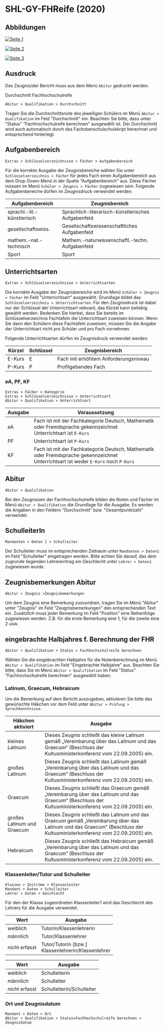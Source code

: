 ﻿# SHL-GY-FHReife (2020)

## Abbildungen

[01]:/assets/images/SHL/001.png "Seite 1"
[02]:/assets/images/SHL/002.png "Seite 2"
[03]:/assets/images/SHL/003.png "Seite 3"

[![Seite 1][01]][01]

[![Seite 2][02]][02]

[![Seite 3][03]][03]

## Ausdruck

Das Zeugnis/der Bericht muss aus dem Menü `Abitur` gedruckt werden.

Durchschnitt Fachhochschulreife

`Abitur > Qualifikation > Durchschnitt`

Tragen Sie die Durchschnittsnote des jeweiligen Schülers im Menü `Abitur > Qualifikation` im Feld "Durchschnitt" ein. Beachten Sie bitte, dass unter "Status" "Fachhochschulreife berechnen" ausgewählt ist. Der Durchschnitt wird auch automatisch durch das Fachoberschulschulskript berechnet und entsprechend hinterlegt.

## Aufgabenbereich

`Extras > Schlüsselverzeichnisse > Fächer > Aufgabenbereich`

Für die korrekte Ausgabe der Zeugnisbereiche wählen Sie unter `Schlüsselverzeichnis > Fächer` für jedes Fach einen Aufgabenbereich aus dem Drop-Down-Menü in der Spalte "Aufgabenbereich" aus. Diese Fächer müssen im Menü `Schüler > Zeugnis > Fächer` zugewiesen sein. Folgende Aufgabenbereiche dürfen im Zeugnisdruck verwendet werden:

Aufgabenbereich|  Zeugnisbereich
--|--
sprachl.-lit.-künstlerisch | Sprachlich-literarisch-künstlerisches Aufgabenfeld
gesellschaftswiss. | Gesellschaftswissenschaftliches Aufgabenfeld
mathem.-nat.-technisch | Mathem.-naturwissenschaftl.-techn. Aufgabenfeld
Sport | Sport

## Unterrichtsarten

`Extras > Schlüsselverzeichnisse > Unterrichtsarten`

Die korrekte Ausgabe der Zeugnisbereiche wird im Menü `Schüler > Zeugnis > Fächer` im Feld "Unterrichtsart" ausgewählt. Grundlage bildet das `Schlüsselverzeichnis > Unterrichtsarten`. Für den Zeugnisdruck ist dabei nur der Schlüssel der Unterrichtsart relevant, das Kürzel kann beliebig gewählt werden. Bedenken Sie hierbei, dass Sie bereits im Schlüsselverzeichnis Fachtafeln die Unterrichtsart zuweisen können. Wenn Sie dann den Schülern diese Fachtafeln zuweisen, müssen Sie die Angabe der Unterrichtsart nicht pro Schüler und pro Fach vornehmen.

Folgende Unterrichtsarten dürfen im Zeugnisdruck verwendet werden:

Kürzel |  Schlüssel | Zeugnisbereich
--|--|--
E-Kurs| E | Fach mit erhöhtem Anforderungsniveau
P-Kurs| P | Profilgebendes Fach

### eA, PF, KF

`Extras > Fächer > Kategorie`<br/>`Extras > Schlüsselverzeichnisse > Unterrichtsart`<br/>`Abitur > Qualifikation > Unterrichtsart`

Ausgabe|Voraussetzung
--|--
eA|Fach ist mit der Fachkategorie Deutsch, Mathematik oder Fremdsprache gekennzeichnet <br/>Unterrichtsart ist `E-Kurs`
PF|Unterrichtsart ist `P-Kurs`
KF|Fach ist mit der Fachkategorie Deutsch, Mathematik oder Fremdsprache gekennzeichnet <br/>Unterrichtsart ist weder `E-Kurs` noch `P-Kurs`

## Abitur

`Abitur > Qualifikation`

Bei den Zeugnissen der Fachhochschulreife bilden die Noten und Fächer im Menü `Abitur > Qualifikation` die Grundlage für die Ausgabe. Es werden die Angaben in den Feldern "Durchschnitt" bzw. "Gesamtpunktzahl" verwendet.

## SchulleiterIn 

`Mandanten > Daten 1 > Schulleiter`

Der Schulleiter muss im entsprechenden Zeitraum unter `Mandanten > Daten1` im Feld "Schulleiter" eingetragen werden. Bitte achten Sie darauf, das dem zugrunde liegenden Lehrereintrag ein Geschlecht unter `Lehrer > Daten1` zugewiesen wurde.

## Zeugnisbemerkungen Abitur

`Abitur > Zeugnis >Zeugnisbemerkungen`

Um dem Zeugnis eine Bemerkung zuzuordnen, tragen Sie im Menü "Abitur" unter "Zeugnis" im Feld "Zeugnisbemerkungen" den entsprechenden Text ein. Zusätzlich muss jeder Bemerkung im Feld "Position" eine Reihenfolge zugewiesen werden. Z.B. für die erste Bemerkung eine 1, für die zweite eine 2 usw.

## eingebrachte Halbjahres f. Berechnung der FHR

`Abitur > Qualifikation > Status > Fachhochschulreife berechnen`

Wählen Sie die eingebrachten Halbjahre für die Notenberechnung im Menü `Abitur > Qualifikation` im Feld "Eingebrachte Halbjahre" aus. Beachten Sie bitte, dass Sie im Menü `Abitur > Qualifikation` im Feld "Status" "Fachhochschulreife berechnen" ausgewählt haben.

### Latinum, Graecum, Hebraicum

Um die Bemerkung auf dem Bericht auszugeben, aktivieren Sie bitte das gewünschte Häkchen vor dem Feld unter `Abitur > Prüfung > Sprachkenntnisse.`

Häkchen<br/>aktiviert|Ausgabe
--|--
kleines Latinum|Dieses Zeugnis schließt das kleine Latinum gemäß „Vereinbarung über das Latinum und das Graecum“ (Beschluss der Kultusministerkonferenz vom 22.09.2005) ein.
großes Latinum|Dieses Zeugnis schließt das Latinum gemäß „Vereinbarung über das Latinum und das Graecum“ (Beschluss der Kultusministerkonferenz vom 22.09.2005) ein.
Graecum|Dieses Zeugnis schließt das Graecum gemäß „Vereinbarung über das Latinum und das Graecum“ (Beschluss der Kultusministerkonferenz vom 22.09.2005) ein.
großes Latinum und Graecum|Dieses Zeugnis schließt das Latinum und das Graecum gemäß „Vereinbarung über das Latinum und das Graecum“ (Beschluss der Kultusministerkonferenz vom 22.09.2005) ein.
Hebraicum|Dieses Zeugnis schließt das Hebraicum gemäß „Vereinbarung über das Latinum und das Graecum“ (Beschluss der Kultusministerkonferenz vom 22.09.2005) ein.

### Klassenleiter/Tutor und Schulleiter

`Klassen > Zeitrüme > Klassenleiter`<br/>`Mandant > Daten > Schulleiter`<br/>`Lehrer > Daten > Geschlecht`

Für den der Klasse zugeordneten Klassenleiter1 wird das Geschlecht des Lehrers für die Ausgabe verwendet.

Wert|Ausgabe
--|--
weiblich|Tutorin/Klassenlehrerin
männlich|Tutor/Klassenlehrer
nicht erfasst|Tutor/Tutorin [bzw.] <br/> Klassenlehrerin/Klassenlehrer

Wert|Ausgabe
--|--
weiblich|Schulleiterin
männlich|Schulleiter
nicht erfasst|Schulleiterin/Schulleiter

### Ort und Zeugnisdatum

`Mandant > Daten > Ort` <br/>`Abitur > Qualifikation > Status=Fachhochschulreife berechnen > Zeugnisdatum`